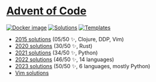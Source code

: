 # [Advent of Code](https://adventofcode.com)

[![Docker image](https://github.com/yogan/advent-of-code/actions/workflows/build-docker-image.yml/badge.svg)](https://github.com/yogan/advent-of-code/actions/workflows/build.yml)
[![Solutions](https://github.com/yogan/advent-of-code/actions/workflows/test-solutions.yml/badge.svg)](https://github.com/yogan/advent-of-code/actions/workflows/test-solutions.yml)
[![Templates](https://github.com/yogan/advent-of-code/actions/workflows/test-templates.yml/badge.svg)](https://github.com/yogan/advent-of-code/actions/workflows/test-templates.yml)

* [2015 solutions](2015/README.md) (05/50 ✨, Clojure, DDP, Vim)
* [2020 solutions](2020-rust/README.md) (30/50 ✨, Rust)
* [2021 solutions](2021-python/README.md) (34/50 ✨, Python)
* [2022 solutions](2022/README.md) (46/50 ✨, 14 languages)
* [2023 solutions](2023/README.md) (50/50 ✨, 6 languages, mostly Python)
* [Vim solutions](vim/README.md)
